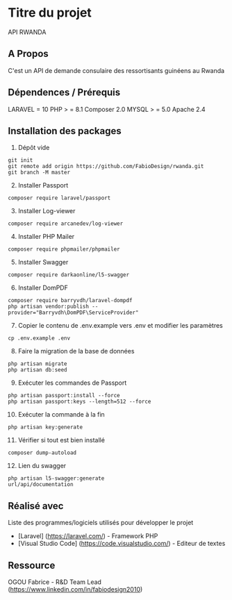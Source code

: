 # Titre du projet
API RWANDA

## A Propos
C'est un API de demande consulaire des ressortisants guinéens au Rwanda

## Dépendences / Prérequis
LARAVEL = 10
PHP > = 8.1
Composer 2.0
MYSQL > = 5.0
Apache 2.4

## Installation des packages
1. Dépôt vide
```
git init
git remote add origin https://github.com/FabioDesign/rwanda.git
git branch -M master
```

2. Installer Passport
```
composer require laravel/passport
```

3. Installer Log-viewer
```
composer require arcanedev/log-viewer
```

4. Installer PHP Mailer
```
composer require phpmailer/phpmailer
```

5. Installer Swagger
```
composer require darkaonline/l5-swagger
```

6. Installer DomPDF
```
composer require barryvdh/laravel-dompdf
php artisan vendor:publish --provider="Barryvdh\DomPDF\ServiceProvider"
```

7. Copier le contenu de .env.example vers .env et modifier les paramètres
```
cp .env.example .env
```

8. Faire la migration de la base de données
```
php artisan migrate
php artisan db:seed
```

9. Exécuter les commandes de Passport
```
php artisan passport:install --force
php artisan passport:keys --length=512 --force
```

10. Exécuter la commande à la fin
```
php artisan key:generate
```

11. Vérifier si tout est bien installé
```
composer dump-autoload
```

12. Lien du swagger
```
php artisan l5-swagger:generate
url/api/documentation
```

## Réalisé avec
Liste des programmes/logiciels utilisés pour développer le projet

* [Laravel] (https://laravel.com/) - Framework PHP
* [Visual Studio Code] (https://code.visualstudio.com/) - Editeur de textes


## Ressource
OGOU Fabrice - R&D Team Lead (https://www.linkedin.com/in/fabiodesign2010)